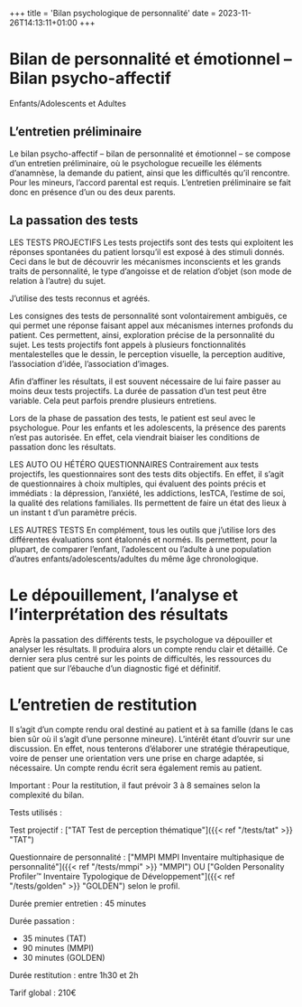 +++
title = 'Bilan psychologique de personnalité'
date = 2023-11-26T14:13:11+01:00
+++

# Bilan de personnalité et émotionnel – Bilan psycho-affectif

Enfants/Adolescents et Adultes

## L’entretien préliminaire

Le bilan psycho-affectif – bilan de personnalité et émotionnel – se compose d’un entretien préliminaire, où le psychologue recueille les éléments d’anamnèse, la demande du patient, ainsi que les difficultés qu’il rencontre. Pour les mineurs, l’accord parental est requis. L’entretien préliminaire se fait donc en présence d’un ou des deux parents.

## La passation des tests

LES TESTS PROJECTIFS
Les tests projectifs sont des tests qui exploitent les réponses spontanées du patient lorsqu’il est exposé à des stimuli donnés. Ceci dans le but de découvrir les mécanismes inconscients et les grands traits de personnalité, le type d’angoisse et de relation d’objet (son mode de relation à l’autre) du sujet.

J’utilise des tests reconnus et agréés.

Les consignes des tests de personnalité sont volontairement ambiguës, ce qui permet une réponse faisant appel aux mécanismes internes profonds du patient. Ces permettent, ainsi, exploration précise de la personnalité du sujet. Les tests projectifs font appels à plusieurs fonctionnalités mentalestelles que le dessin, le perception visuelle, la perception auditive, l’association d’idée, l’association d’images.

Afin d’affiner les résultats, il est souvent nécessaire de lui faire passer au moins deux tests projectifs. La durée de passation d’un test peut être variable. Cela peut parfois prendre plusieurs entretiens.

Lors de la phase de passation des tests, le patient est seul avec le psychologue. Pour les enfants et les adolescents, la présence des parents n’est pas autorisée. En effet, cela viendrait biaiser les conditions de passation donc les résultats.

LES AUTO OU HÉTÉRO QUESTIONNAIRES
Contrairement aux tests projectifs, les questionnaires sont des tests dits objectifs. En effet, il s’agit de questionnaires à choix multiples, qui évaluent des points précis et immédiats : la dépression, l’anxiété, les addictions, lesTCA, l’estime de soi, la qualité des relations familiales. Ils permettent de faire un état des lieux à un instant t d’un paramètre précis.

LES AUTRES TESTS
En complément, tous les outils que j’utilise lors des différentes évaluations sont étalonnés et normés. Ils permettent, pour la plupart, de comparer l’enfant, l’adolescent ou l’adulte à une population d’autres enfants/adolescents/adultes du même âge chronologique.

# Le dépouillement, l’analyse et l’interprétation des résultats

Après la passation des différents tests, le psychologue va dépouiller et analyser les résultats. Il produira alors un compte rendu clair  et détaillé. Ce dernier sera plus centré sur les points de difficultés, les ressources du patient que sur l’ébauche d’un diagnostic figé et définitif.

# L’entretien de restitution

Il s’agit d’un compte rendu oral destiné au patient et à sa famille (dans le cas bien sûr où il s’agit d’une personne mineure). L’intérêt étant d’ouvrir sur une discussion. En effet, nous tenterons d’élaborer une stratégie thérapeutique, voire de penser une orientation vers une prise en charge adaptée, si nécessaire. Un compte rendu écrit sera également remis au patient.

Important : Pour la restitution, il faut prévoir 3 à 8 semaines selon la complexité du bilan. 

Tests utilisés : 

Test projectif : 
["TAT Test de perception thématique"]({{< ref "/tests/tat" >}} "TAT")

Questionnaire de personnalité : 
["MMPI MMPI Inventaire multiphasique de personnalité"]({{< ref "/tests/mmpi" >}} "MMPI")
OU ["Golden Personality Profiler™ Inventaire Typologique de Développement"]({{< ref "/tests/golden" >}} "GOLDEN") selon le profil.

Durée premier entretien : 45 minutes

Durée passation : 
- 35 minutes (TAT)
- 90 minutes (MMPI)
- 30 minutes (GOLDEN)

Durée restitution : entre 1h30 et 2h

Tarif global : 210€